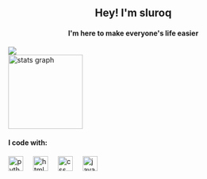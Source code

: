 <h2 align="center">Hey! I'm sluroq</h2>

<h4 align="center">I'm  here to make everyone's life easier</h4>

<div align="left">
  <img src="https://visitor-badge.laobi.icu/badge?page_id=sluroq.sluroq&right_color=rebeccapurple&left_text=Profile%20views"  />
</div>

<div align="left">
  <img src="https://github-readme-stats.vercel.app/api?username=sluroq&hide_title=false&hide_rank=false&show_icons=true&include_all_commits=true&count_private=true&disable_animations=false&theme=midnight-purple&locale=en&hide_border=false" height="150" alt="stats graph"  />
</div>

<h4 align="left">I code with:</h4>

<div align="left">
  <img src="https://cdn.jsdelivr.net/gh/devicons/devicon/icons/python/python-original.svg" height="30" alt="python logo"  />
  <img width="12" />
  <img src="https://cdn.jsdelivr.net/gh/devicons/devicon/icons/html5/html5-original.svg" height="30" alt="html5 logo"  />
  <img width="12" />
  <img src="https://cdn.jsdelivr.net/gh/devicons/devicon/icons/css3/css3-original.svg" height="30" alt="css logo"  />
  <img width="12" />
  <img src="https://cdn.jsdelivr.net/gh/devicons/devicon/icons/javascript/javascript-original.svg" height="30" alt="javascript logo"  />
</div>
